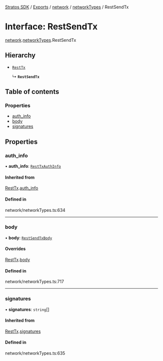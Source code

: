 [Stratos SDK](../README.md) / [Exports](../modules.md) / [network](../modules/network.md) / [networkTypes](../modules/network.networkTypes.md) / RestSendTx

# Interface: RestSendTx

[network](../modules/network.md).[networkTypes](../modules/network.networkTypes.md).RestSendTx

## Hierarchy

- [`RestTx`](network.networkTypes.RestTx.md)

  ↳ **`RestSendTx`**

## Table of contents

### Properties

- [auth\_info](network.networkTypes.RestSendTx.md#auth_info)
- [body](network.networkTypes.RestSendTx.md#body)
- [signatures](network.networkTypes.RestSendTx.md#signatures)

## Properties

### auth\_info

• **auth\_info**: [`RestTxAuthInfo`](network.networkTypes.RestTxAuthInfo.md)

#### Inherited from

[RestTx](network.networkTypes.RestTx.md).[auth_info](network.networkTypes.RestTx.md#auth_info)

#### Defined in

network/networkTypes.ts:634

___

### body

• **body**: [`RestSendTxBody`](network.networkTypes.RestSendTxBody.md)

#### Overrides

[RestTx](network.networkTypes.RestTx.md).[body](network.networkTypes.RestTx.md#body)

#### Defined in

network/networkTypes.ts:717

___

### signatures

• **signatures**: `string`[]

#### Inherited from

[RestTx](network.networkTypes.RestTx.md).[signatures](network.networkTypes.RestTx.md#signatures)

#### Defined in

network/networkTypes.ts:635

